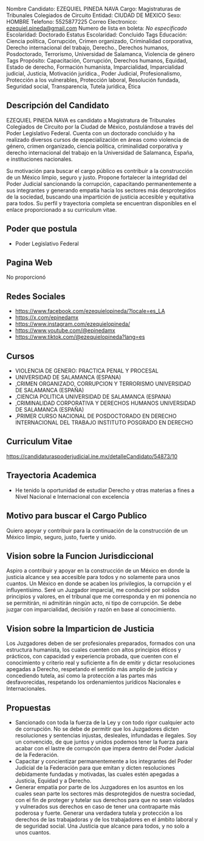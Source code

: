 Nombre Candidato: EZEQUIEL PINEDA NAVA
Cargo: Magistraturas de Tribunales Colegiados de Circuito
Entidad: CIUDAD DE MEXICO
Sexo: HOMBRE
Telefono: 5525877225
Correo Electronico: ezequiel.pineda@gmail.com
Numero de lista en boleta: *No especificado*
Escolaridad: Doctorado
Estatus Escolaridad: Concluido
Tags Educación: Ciencia política, Corrupción, Crimen organizado, Criminalidad corporativa, Derecho internacional del trabajo, Derecho., Derechos humanos, Posdoctorado, Terrorismo, Universidad de Salamanca, Violencia de género
Tags Propósito: Capacitación, Corrupción, Derechos humanos, Equidad, Estado de derecho, Formación humanista, Imparcialidad, Imparcialidad judicial, Justicia, Motivación jurídica., Poder Judicial, Profesionalismo, Protección a los vulnerables, Protección laboral, Resolución fundada, Seguridad social, Transparencia, Tutela jurídica, Ética


## Descripción del Candidato 

EZEQUIEL PINEDA NAVA es candidato a Magistratura de Tribunales Colegiados de Circuito por la Ciudad de México, postulándose a través del Poder Legislativo Federal. Cuenta con un doctorado concluido y ha realizado diversos cursos de especialización en áreas como violencia de género, crimen organizado, ciencia política, criminalidad corporativa y derecho internacional del trabajo en la Universidad de Salamanca, España, e instituciones nacionales.

Su motivación para buscar el cargo público es contribuir a la construcción de un México limpio, seguro y justo. Propone fortalecer la integridad del Poder Judicial sancionando la corrupción, capacitando permanentemente a sus integrantes y generando empatía hacia los sectores más desprotegidos de la sociedad, buscando una impartición de justicia accesible y equitativa para todos.  Su perfil y trayectoria completa se encuentran disponibles en el enlace proporcionado a su curriculum vitae.


## Poder que postula

- Poder Legislativo Federal


## Pagina Web

No proporcionó


## Redes Sociales

- https://www.facebook.com/ezequielopineda/?locale=es_LA
- https://x.com/epinedamx
- https://www.instagram.com/ezequielopineda/
- https://www.youtube.com/@epinedamx
- https://www.tiktok.com/@ezequielopineda?lang=es


## Cursos

- VIOLENCIA DE GENERO: PRACTICA PENAL Y PROCESAL
- UNIVERSIDAD DE SALAMANCA (ESPANA)
- ,CRIMEN ORGANIZADO, CORRUPCION Y TERRORISMO UNIVERSIDAD DE SALAMANCA (ESPAÑA)
- ,CIENCIA POLITICA UNIVERSIDAD DE SALAMANCA (ESPANA)
- ,CRIMINALIDAD CORPORATIVA Y DERECHOS HUMANOS UNIVERSIDAD DE SALAMANCA (ESPAÑA)
- ,PRIMER CURSO NACIONAL DE POSDOCTORADO EN DERECHO INTERNACIONAL DEL TRABAJO INSTITUTO POSGRADO EN DERECHO


## Curriculum Vitae

https://candidaturaspoderjudicial.ine.mx/detalleCandidato/54873/10


## Trayectoria Academica

- He tenido la oportunidad de estudiar Derecho y otras materias a fines a Nivel Nacional e Internacional con excelencia


## Motivo para buscar el Cargo Publico

Quiero apoyar y contribuir para la continuación de la construcción de un México limpio, seguro, justo, fuerte y unido.


## Vision sobre la Funcion Jurisdiccional

Aspiro a contribuir y apoyar en la construcción de un México en donde la justicia alcance y sea accesible para todos y no solamente para unos cuantos. Un México en donde se acaben los privilegios, la corrupción y el influyentísimo. Seré un Juzgador imparcial, me conduciré por solidos principios y valores, en el tribunal que me corresponda y en mi ponencia no se permitirán, ni admitirán ningún acto, ni tipo de corrupción. Se debe juzgar con imparcialidad, decisión y razón en base al conocimiento.


## Vision sobre la Imparticion de Justicia

Los Juzgadores deben de ser profesionales preparados, formados con una estructura humanista, los cuales cuenten con altos principios éticos y prácticos, con capacidad y experiencia probada, que cuenten con el conocimiento y criterio real y suficiente a fin de emitir y dictar resoluciones apegadas a Derecho, respetando el sentido más amplio de justicia y concediendo tutela, así como la protección a las partes más desfavorecidas, respetando los ordenamientos jurídicos Nacionales e Internacionales.


## Propuestas

- Sancionado con toda la fuerza de la Ley y con todo rigor cualquier acto de corrupción. No se debe de permitir que los Juzgadores dicten resoluciones y sentencias injustas, desleales, infundadas e ilegales. Soy un convencido, de que juntos y unidos podemos tener la fuerza para acabar con el lastre de corrupcón que impera dentro del Poder Judicial de la Federación.
- Capacitar y concientizar permanentemente a los integrantes del Poder Judicial de la Federación para que emitan y dicten resoluciones debidamente fundadas y motivadas, las cuales estén apegadas a Justicia, Equidad y a Derecho.
- Generar empatía por parte de los Juzgadores en los asuntos en los cuales sean parte los sectores más desprotegidos de nuestra sociedad, con el fin de proteger y tutelar sus derechos para que no sean violados y vulnerados sus derechos en caso de tener una contraparte más poderosa y fuerte. Generar una verdadera tutela y protección a los derechos de las trabajadoras y de los trabajadores en el ámbito laboral y de seguridad social. Una Justicia que alcance para todos, y no solo a unos cuantos.

